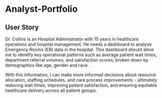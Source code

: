 # Analyst-Portfolio

## User Story
Dr. Collins is an Hospital Administrator with 15 years in healthcare operations and hospital management. He needs a dashboard to analyse Emergency Rooms (ER) data in the hospital.
This dashboard should allow me to identify key operational patterns such as average patient wait times, department referral volumes, and satisfaction scores, broken down by demographics like age, gender and race.

With this information, I can make more informed decisions about resource allocation, staffing schedules, and care process improvements - ultimately reducing wait times, improving patient satisfaction, and ensuring equitable healthcare delivery across all patient groups.
